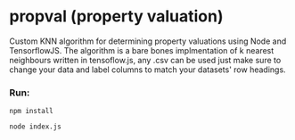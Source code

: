 # propval (property valuation)
Custom KNN algorithm for determining property valuations using Node and TensorflowJS. 
The algorithm is a bare bones implmentation of k nearest neighbours written in tensoflow.js, any .csv can be used just make sure to change your data and label columns to match your datasets' row headings. 

### Run: 
```
npm install
```
```
node index.js
```
